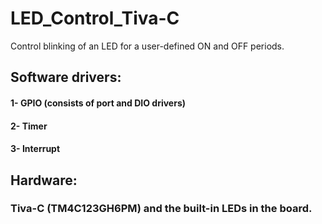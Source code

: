 # LED_Control_Tiva-C

Control blinking of an LED for a user-defined ON and OFF periods.

## Software drivers:
#### 1- GPIO (consists of port and DIO drivers)
#### 2- Timer
#### 3- Interrupt

## Hardware:
### Tiva-C (TM4C123GH6PM) and the built-in LEDs in the board.
